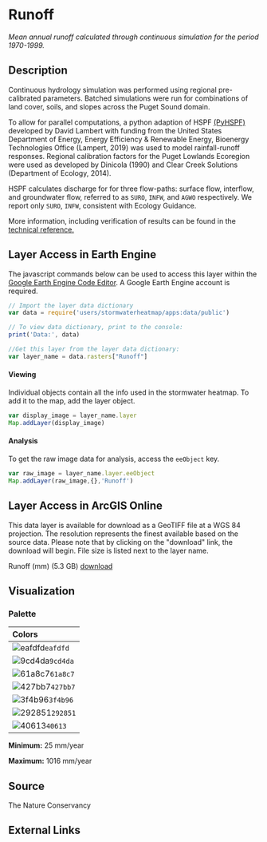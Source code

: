 Runoff
================

*Mean annual runoff calculated through continuous simulation for the period 1970-1999.*

## Description

Continuous hydrology simulation was performed using regional
pre-calibrated parameters. Batched simulations were run for combinations
of land cover, soils, and slopes across the Puget Sound domain.

To allow for parallel computations, a python adaption of HSPF
[(PyHSPF)](https://github.com/djlampert/PyHSPF) developed by David
Lambert with funding from the United States Department of Energy, Energy
Efficiency & Renewable Energy, Bioenergy Technologies Office (Lampert,
2019) was used to model rainfall-runoff responses. Regional calibration
factors for the Puget Lowlands Ecoregion were used as developed by
Dinicola (1990) and Clear Creek Solutions (Department of Ecology, 2014).

HSPF calculates discharge for for three flow-paths: surface flow,
interflow, and groundwater flow, referred to as `SURO`, `INFW`, and
`AGWO` respectively. We report only `SURO`, `INFW`, consistent with
Ecology Guidance.

More information, including verification of results can be found in the
[technical reference.](/docs/Technical%20Reference/Components/Hydrology)

## Layer Access in Earth Engine

The javascript commands below can be used to access this layer within
the [Google Earth Engine Code
Editor](https://developers.google.com/earth-engine/guides/playground). A
Google Earth Engine account is required.

``` javascript
// Import the layer data dictionary
var data = require('users/stormwaterheatmap/apps:data/public')

// To view data dictionary, print to the console:
print('Data:', data)

//Get this layer from the layer data dictionary: 
var layer_name = data.rasters["Runoff"]
```

#### Viewing

Individual objects contain all the info used in the stormwater heatmap.
To add it to the map, add the layer object.

``` javascript
var display_image = layer_name.layer
Map.addLayer(display_image)
```

#### Analysis

To get the raw image data for analysis, access the `eeObject` key.

``` javascript
var raw_image = layer_name.layer.eeObject
Map.addLayer(raw_image,{},'Runoff')
```

## Layer Access in ArcGIS Online

This data layer is available for download as a GeoTIFF file at a WGS 84 projection. The resolution represents the finest  available based on the source data. Please note that by clicking on the "download" link, the download will begin. File size is listed next to the layer name.

Runoff (mm) (5.3 GB) [download](https://storage.googleapis.com/live_data_layers/rasters/Runoff_mm.tif)

## Visualization

### Palette

| Colors                                                                 |
|:-----------------------------------------------------------------------|
| ![eafdfd](https://via.placeholder.com/15/eafdfd/000000?text=+)`eafdfd` |
| ![9cd4da](https://via.placeholder.com/15/9cd4da/000000?text=+)`9cd4da` |
| ![61a8c7](https://via.placeholder.com/15/61a8c7/000000?text=+)`61a8c7` |
| ![427bb7](https://via.placeholder.com/15/427bb7/000000?text=+)`427bb7` |
| ![3f4b96](https://via.placeholder.com/15/3f4b96/000000?text=+)`3f4b96` |
| ![292851](https://via.placeholder.com/15/292851/000000?text=+)`292851` |
| ![40613](https://via.placeholder.com/15/40613/000000?text=+)`40613`    |

**Minimum:** 25 mm/year

**Maximum:** 1016 mm/year

## Source

The Nature Conservancy

## External Links
